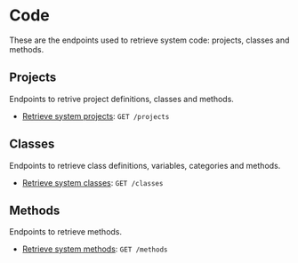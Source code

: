 # Code
These are the endpoints used to retrieve system code: projects, classes and methods.

## Projects
Endpoints to retrive project definitions, classes and methods.

* [Retrieve system projects](projects/get.md): `GET /projects`

## Classes
Endpoints to retrieve class definitions, variables, categories and methods.

* [Retrieve system classes](classes/get.md): `GET /classes`

## Methods
Endpoints to retrieve methods.

* [Retrieve system methods](methods/get.md): `GET /methods`
